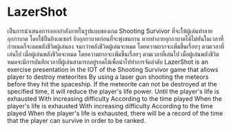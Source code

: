 # LazerShot
เป็นการนำเสนอการออกกำลังกายในรูปแบบของเกม Shooting Survivor ที่จะให้ผู้เล่นทำลายอุกกาบาต โดยใช้ปืนยิงเลเซอร์ ยิงอุกกาบาตก่อนที่จะพุ่งชนยาน หากทำลายอุกกาบาตได้ไม่ทันในเวลาที่กำหนดก็จะลดพลังชีวิตผู้เล่นลง จนกว่าพลังชีวิตผู้เล่นจะหมด โดยความยากจะเพิ่มขึ้นเรื่อยๆ ตามเวลาที่เล่นไป เมื่อผู้เล่นพลังชีวิตจะหมด โดยความยากจะเพิ่มขึ้นเรื่อยๆ ตามเวลาที่เล่นไป เมื่อผู้เล่นพลังชีวิตหมดจะมีการบันทึกเวลาที่ผู้เล่นสามารถอยู่รอดได้เพื่อนำไปทำการจัดลำดับ   LazerShot is an exercise  presentation in the IOT of the Shooting Survivor game that allows player to destroy meteorites By using a laser gun shooting the meteors before they hit the spaceship. If the meteorite can not be destroyed at the specified time, it will reduce the player's life power. Until the player's life is exhausted With increasing difficulty According to the time played When the player's life is exhausted With increasing difficulty According to the time played When the player's life is exhausted, there will be a record of the time that the player can survive in order to be ranked. 
